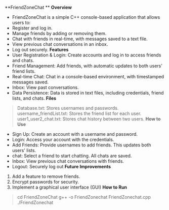 **FriendZoneChat **
**Overview**
- FriendZoneChat is a simple C++ console-based application that allows users to:
- Register and log in.
- Manage friends by adding or removing them.
- Chat with friends in real-time, with messages saved to a text file.
- View previous chat conversations in an inbox.
- Log out securely.
**Features**
- User Registration & Login: Create accounts and log in to access friends and chats.
- Friend Management: Add friends, with automatic updates to both users' friend lists.
- Real-time Chat: Chat in a console-based environment, with timestamped messages saved.
- Inbox: View past conversations.
- Data Persistence: Data is stored in text files, including credentials, friend lists, and chats.
**Files**
> Database.txt: Stores usernames and passwords.
> username_friendList.txt: Stores the friend list for each user.
> user1_user2_chat.txt: Stores chat history between two users.
**How to Use**
- Sign Up: Create an account with a username and password.
- Login: Access your account with the credentials.
- Add Friends: Provide usernames to add friends. This updates both users' lists.
- chat: Select a friend to start chatting. All chats are saved.
- Inbox: View previous chat conversations with friends.
- Logout: Securely log out
**Future Improvements**
1. Add a feature to remove friends.
2. Encrypt passwords for security.
3. Implement a graphical user interface (GUI)
**How to Run**
> cd FriendZoneChat
> g++ -o FriendZonechat FriendZonechat.cpp
> ./FriendZonechat
